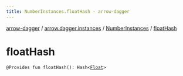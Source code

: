 ```yaml
---
title: NumberInstances.floatHash - arrow-dagger
---
```


[arrow-dagger](../../index.html) / [arrow.dagger.instances](../index.html) / [NumberInstances](index.html) / [floatHash](./float-hash.html)

# floatHash

`@Provides fun floatHash(): Hash<`[`Float`](https://kotlinlang.org/api/latest/jvm/stdlib/kotlin/-float/index.html)`>`